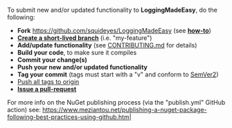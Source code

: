 To submit new and/or updated functionality to **LoggingMadeEasy**, do the following:

* **Fork** <a href="https://github.com/squideyes/LoggingMadeEasy" target="_blank">https://github.com/squideyes/LoggingMadeEasy</a> (see <a href="https://tinyurl.com/how-to-fork-repo-in-github" target="_blank"> **how-to**</a>)
* **<a href="https://docs.github.com/en/pull-requests/collaborating-with-pull-requests/proposing-changes-to-your-work-with-pull-requests/creating-and-deleting-branches-within-your-repository" target="_blank">Create a short-lived branch</a>** (i.e. "my-feature")
* **Add/update functionality** (see [CONTRIBUTING.md](https://github.com/squideyes/LoggingMadeEasy/blob/master/CONTRIBUTING.md) for details)
* **Build your code**, to make sure it compiles
* **Commit your change(s)**
* **Push your new and/or updated functionality**
* **Tag your commit** (tags must start with a "v" and conform to <a href="https://semver.org/" target="_blank">SemVer2</a>)
* <a href="https://stackoverflow.com/questions/71379079/visual-studio-2022-git-push-tags#:~:text=You%20should%20go%20to%20team,push%20all%20tags%20to%20origin." target="_blank">Push all tags to origin</a>
* **<a href="https://docs.github.com/en/desktop/contributing-and-collaborating-using-github-desktop/working-with-your-remote-repository-on-github-or-github-enterprise/creating-an-issue-or-pull-request" target="_blank">Issue a pull-request</a>**




For more info on the NuGet publishing process (via the "publish.yml" GitHub action) see: 
<a href="https://www.meziantou.net/publishing-a-nuget-package-following-best-practices-using-github.htm" target="_blank">https://www.meziantou.net/publishing-a-nuget-package-following-best-practices-using-github.htm</a>|
